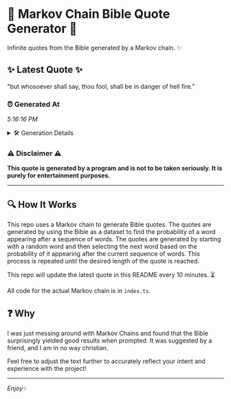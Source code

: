 # 📖 Markov Chain Bible Quote Generator 📖

Infinite quotes from the Bible generated by a Markov chain. ✨

## ✨ Latest Quote ✨
"but whosoever shall say, thou fool, shall be in danger of hell fire."

### ⏰ Generated At
*5:16:16 PM*

<details>
    <summary>🛠️ Generation Details</summary>
    <p>
        <strong>🌱 Seed:</strong> but<br>
        <strong>🔄 Iterations:</strong> 12<br>
        <strong>📜 Context History:</strong><br>[ but ]: whosoever<br>[ but, whosoever ]: shall<br>[ but, whosoever, shall ]: say,<br>[ but, whosoever, shall, say, ]: thou<br>[ but, whosoever, shall, say,, thou ]: fool,<br>[ but, whosoever, shall, say,, thou, fool, ]: shall<br>[ whosoever, shall, say,, thou, fool,, shall ]: be<br>[ shall, say,, thou, fool,, shall, be ]: in<br>[ say,, thou, fool,, shall, be, in ]: danger<br>[ thou, fool,, shall, be, in, danger ]: of<br>[ fool,, shall, be, in, danger, of ]: hell<br>[ shall, be, in, danger, of, hell ]: fire.<br>
    </p>
</details>

### ⚠️ Disclaimer ⚠️
**This quote is generated by a program and is not to be taken seriously. It is purely for entertainment purposes.**

---

## 🔍 How It Works

This repo uses a Markov chain to generate Bible quotes. The quotes are generated by using the Bible as a dataset to find the probability of a word appearing after a sequence of words. The quotes are generated by starting with a random word and then selecting the next word based on the probability of it appearing after the current sequence of words. This process is repeated until the desired length of the quote is reached.

This repo will update the latest quote in this README every 10 minutes. ⏳

All code for the actual Markov chain is in `index.ts`.

## ❓ Why

I was just messing around with Markov Chains and found that the Bible surprisingly yielded good results when prompted. 
It was suggested by a friend, and I am in no way christian.

Feel free to adjust the text further to accurately reflect your intent and experience with the project!

---

*Enjoy*✨

